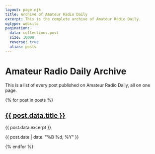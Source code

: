 ```yaml
---
layout: page.njk
title: Archive of Amateur Radio Daily
excerpt: This is the complete archive of Amateur Radio Daily.
ogtype: website
pagination:
  data: collections.post
  size: 10000
  reverse: true
  alias: posts
---
```

# Amateur Radio Daily Archive

This is a list of every post published on Amateur Radio Daily, all on one page.

{% for post in posts %}
  <div>
    <h2>
      <a href="{{ post.url | url }}">{{ post.data.title }}</a>
    </h2>
    <p>{{ post.data.excerpt }}</p>
    <p class="date">{{ post.date | date: "%B %d, %Y" }}</p>
  </div>
{% endfor %}
